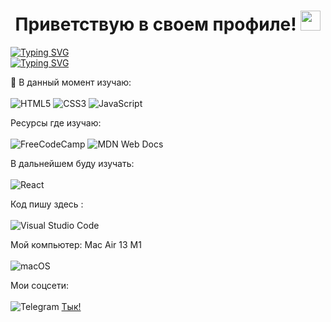 <h1 align="center">Приветствую в своем профиле!
<img src="https://github.com/blackcater/blackcater/raw/main/images/Hi.gif" height="32"/></h1>


[![Typing SVG](https://readme-typing-svg.herokuapp.com?color=%2336BCF7&lines=Я+начинающий+Frontend-разработчик)](https://git.io/typing-svg)<br>
[![Typing SVG](https://readme-typing-svg.herokuapp.com?color=%2336BCF7&lines=.+Здесь+буду+делиться+своими+наработками)](https://git.io/typing-svg)

 
🌱 В данный момент изучаю: <br><br>
![HTML5](https://img.shields.io/badge/html5-%23E34F26.svg?style=for-the-badge&logo=html5&logoColor=white) ![CSS3](https://img.shields.io/badge/css3-%231572B6.svg?style=for-the-badge&logo=css3&logoColor=white) ![JavaScript](https://img.shields.io/badge/javascript-%23323330.svg?style=for-the-badge&logo=javascript&logoColor=%23F7DF1E)  

Ресурсы где изучаю:<br><br>
![FreeCodeCamp](https://img.shields.io/badge/Freecodecamp-%23123.svg?&style=for-the-badge&logo=freecodecamp&logoColor=green) ![MDN Web Docs](https://img.shields.io/badge/MDN_Web_Docs-black?style=for-the-badge&logo=mdnwebdocs&logoColor=white)

В дальнейшем буду изучать:<br><br>
![React](https://img.shields.io/badge/react-%2320232a.svg?style=for-the-badge&logo=react&logoColor=%2361DAFB)

Код пишу здесь :<br><br>
![Visual Studio Code](https://img.shields.io/badge/Visual%20Studio%20Code-0078d7.svg?style=for-the-badge&logo=visual-studio-code&logoColor=white)

Мой компьютер: Mac Air 13 M1 <br><br>
![macOS](https://img.shields.io/badge/mac%20os-000000?style=for-the-badge&logo=macos&logoColor=F0F0F0)

Мои соцсети:<br><br>
![Telegram](https://img.shields.io/badge/Telegram-2CA5E0?style=for-the-badge&logo=telegram&logoColor=white) [Тык!](https://t.me/SavinDmitryi)
